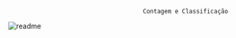                                           Contagem e Classificação 


![readme](https://user-images.githubusercontent.com/89541042/135363863-90ba137f-e4a0-4114-a417-db43c5137052.png)
